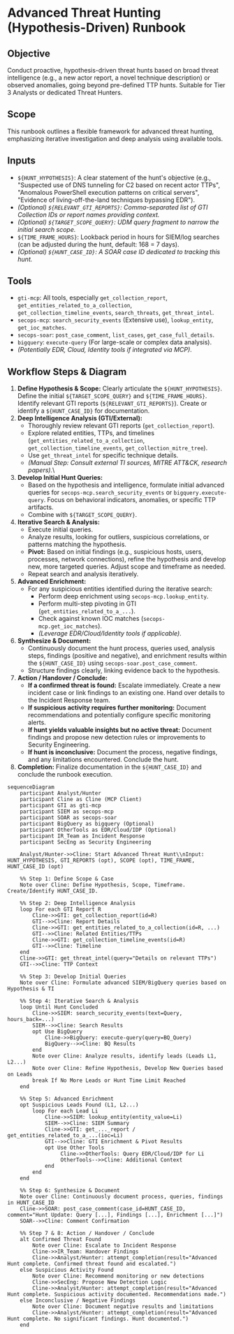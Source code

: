 # Advanced Threat Hunting (Hypothesis-Driven) Runbook

## Objective

Conduct proactive, hypothesis-driven threat hunts based on broad threat intelligence (e.g., a new actor report, a novel technique description) or observed anomalies, going beyond pre-defined TTP hunts. Suitable for Tier 3 Analysts or dedicated Threat Hunters.

## Scope

This runbook outlines a flexible framework for advanced threat hunting, emphasizing iterative investigation and deep analysis using available tools.

## Inputs

*   `${HUNT_HYPOTHESIS}`: A clear statement of the hunt's objective (e.g., "Suspected use of DNS tunneling for C2 based on recent actor TTPs", "Anomalous PowerShell execution patterns on critical servers", "Evidence of living-off-the-land techniques bypassing EDR").
*   *(Optional) `${RELEVANT_GTI_REPORTS}`: Comma-separated list of GTI Collection IDs or report names providing context.*
*   *(Optional) `${TARGET_SCOPE_QUERY}`: UDM query fragment to narrow the initial search scope.*
*   `${TIME_FRAME_HOURS}`: Lookback period in hours for SIEM/log searches (can be adjusted during the hunt, default: 168 = 7 days).
*   *(Optional) `${HUNT_CASE_ID}`: A SOAR case ID dedicated to tracking this hunt.*

## Tools

*   `gti-mcp`: All tools, especially `get_collection_report`, `get_entities_related_to_a_collection`, `get_collection_timeline_events`, `search_threats`, `get_threat_intel`.
*   `secops-mcp`: `search_security_events` (Extensive use), `lookup_entity`, `get_ioc_matches`.
*   `secops-soar`: `post_case_comment`, `list_cases`, `get_case_full_details`.
*   `bigquery`: `execute-query` (For large-scale or complex data analysis).
*   *(Potentially EDR, Cloud, Identity tools if integrated via MCP)*.

## Workflow Steps & Diagram

1.  **Define Hypothesis & Scope:** Clearly articulate the `${HUNT_HYPOTHESIS}`. Define the initial `${TARGET_SCOPE_QUERY}` and `${TIME_FRAME_HOURS}`. Identify relevant GTI reports (`${RELEVANT_GTI_REPORTS}`). Create or identify a `${HUNT_CASE_ID}` for documentation.
2.  **Deep Intelligence Analysis (GTI/External):**
    *   Thoroughly review relevant GTI reports (`get_collection_report`).
    *   Explore related entities, TTPs, and timelines (`get_entities_related_to_a_collection`, `get_collection_timeline_events`, `get_collection_mitre_tree`).
    *   Use `get_threat_intel` for specific technique details.
    *   *(Manual Step: Consult external TI sources, MITRE ATT&CK, research papers).*\
3.  **Develop Initial Hunt Queries:**
    *   Based on the hypothesis and intelligence, formulate initial advanced queries for `secops-mcp.search_security_events` or `bigquery.execute-query`. Focus on behavioral indicators, anomalies, or specific TTP artifacts.
    *   Combine with `${TARGET_SCOPE_QUERY}`.
4.  **Iterative Search & Analysis:**
    *   Execute initial queries.
    *   Analyze results, looking for outliers, suspicious correlations, or patterns matching the hypothesis.
    *   **Pivot:** Based on initial findings (e.g., suspicious hosts, users, processes, network connections), refine the hypothesis and develop new, more targeted queries. Adjust scope and timeframe as needed.
    *   Repeat search and analysis iteratively.
5.  **Advanced Enrichment:**
    *   For any suspicious entities identified during the iterative search:
        *   Perform deep enrichment using `secops-mcp.lookup_entity`.
        *   Perform multi-step pivoting in GTI (`get_entities_related_to_a_...`).
        *   Check against known IOC matches (`secops-mcp.get_ioc_matches`).
        *   *(Leverage EDR/Cloud/Identity tools if applicable)*.
6.  **Synthesize & Document:**
    *   Continuously document the hunt process, queries used, analysis steps, findings (positive and negative), and enrichment results within the `${HUNT_CASE_ID}` using `secops-soar.post_case_comment`.
    *   Structure findings clearly, linking evidence back to the hypothesis.
7.  **Action / Handover / Conclude:**
    *   **If a confirmed threat is found:** Escalate immediately. Create a new incident case or link findings to an existing one. Hand over details to the Incident Response team.
    *   **If suspicious activity requires further monitoring:** Document recommendations and potentially configure specific monitoring alerts.
    *   **If hunt yields valuable insights but no active threat:** Document findings and propose new detection rules or improvements to Security Engineering.
    *   **If hunt is inconclusive:** Document the process, negative findings, and any limitations encountered. Conclude the hunt.
8.  **Completion:** Finalize documentation in the `${HUNT_CASE_ID}` and conclude the runbook execution.

```{mermaid}
sequenceDiagram
    participant Analyst/Hunter
    participant Cline as Cline (MCP Client)
    participant GTI as gti-mcp
    participant SIEM as secops-mcp
    participant SOAR as secops-soar
    participant BigQuery as bigquery (Optional)
    participant OtherTools as EDR/Cloud/IDP (Optional)
    participant IR_Team as Incident Response
    participant SecEng as Security Engineering

    Analyst/Hunter->>Cline: Start Advanced Threat Hunt\\nInput: HUNT_HYPOTHESIS, GTI_REPORTS (opt), SCOPE (opt), TIME_FRAME, HUNT_CASE_ID (opt)

    %% Step 1: Define Scope & Case
    Note over Cline: Define Hypothesis, Scope, Timeframe. Create/Identify HUNT_CASE_ID.

    %% Step 2: Deep Intelligence Analysis
    loop For each GTI Report R
        Cline->>GTI: get_collection_report(id=R)
        GTI-->>Cline: Report Details
        Cline->>GTI: get_entities_related_to_a_collection(id=R, ...)
        GTI-->>Cline: Related Entities/TTPs
        Cline->>GTI: get_collection_timeline_events(id=R)
        GTI-->>Cline: Timeline
    end
    Cline->>GTI: get_threat_intel(query="Details on relevant TTPs")
    GTI-->>Cline: TTP Context

    %% Step 3: Develop Initial Queries
    Note over Cline: Formulate advanced SIEM/BigQuery queries based on Hypothesis & TI

    %% Step 4: Iterative Search & Analysis
    loop Until Hunt Concluded
        Cline->>SIEM: search_security_events(text=Query, hours_back=...)
        SIEM-->>Cline: Search Results
        opt Use BigQuery
            Cline->>BigQuery: execute-query(query=BQ_Query)
            BigQuery-->>Cline: BQ Results
        end
        Note over Cline: Analyze results, identify leads (Leads L1, L2...)
        Note over Cline: Refine Hypothesis, Develop New Queries based on Leads
        break If No More Leads or Hunt Time Limit Reached
    end

    %% Step 5: Advanced Enrichment
    opt Suspicious Leads Found (L1, L2...)
        loop For each Lead Li
            Cline->>SIEM: lookup_entity(entity_value=Li)
            SIEM-->>Cline: SIEM Summary
            Cline->>GTI: get_..._report / get_entities_related_to_a_...(ioc=Li)
            GTI-->>Cline: GTI Enrichment & Pivot Results
            opt Use Other Tools
                 Cline->>OtherTools: Query EDR/Cloud/IDP for Li
                 OtherTools-->>Cline: Additional Context
            end
        end
    end

    %% Step 6: Synthesize & Document
    Note over Cline: Continuously document process, queries, findings in HUNT_CASE_ID
    Cline->>SOAR: post_case_comment(case_id=HUNT_CASE_ID, comment="Hunt Update: Query [...], Findings [...], Enrichment [...]")
    SOAR-->>Cline: Comment Confirmation

    %% Step 7 & 8: Action / Handover / Conclude
    alt Confirmed Threat Found
        Note over Cline: Escalate to Incident Response
        Cline->>IR_Team: Handover Findings
        Cline->>Analyst/Hunter: attempt_completion(result="Advanced Hunt complete. Confirmed threat found and escalated.")
    else Suspicious Activity Found
        Note over Cline: Recommend monitoring or new detections
        Cline->>SecEng: Propose New Detection Logic
        Cline->>Analyst/Hunter: attempt_completion(result="Advanced Hunt complete. Suspicious activity documented. Recommendations made.")
    else Inconclusive / Negative Findings
        Note over Cline: Document negative results and limitations
        Cline->>Analyst/Hunter: attempt_completion(result="Advanced Hunt complete. No significant findings. Hunt documented.")
    end
